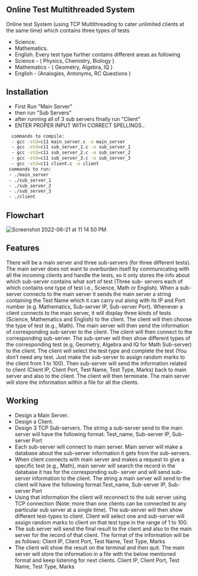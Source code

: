 
##  Online Test Multithreaded System
Online test System (using TCP Multithreading to cater unlimited clients at the same time) which contains three types of tests

- Science.
- Mathematics. 
-  English.
Every test type further contains different areas as following
- Science - ( Physics, Chemistry, Biology )
- Mathematics - ( Geometry, Algebra, IQ )
- English - (Analogies, Antonyms, RC Questions )

## Installation

- First Run "Main Server"
- then run "Sub Servers"
- after running all of 3 sub servers finally run "Client"
- ENTER PROPER INPUT WITH CORRECT SPELLINGS..

```bash
  commands to compile:
  - gcc -std=c11 main_server.c -o main_server
  - gcc -std=c11 sub_server_1.c -o sub_server_1
  - gcc -std=c11 sub_server_2.c -o sub_server_2
  - gcc -std=c11 sub_server_3.c -o sub_server_3
  - gcc -std=c11 client.c -o client
 commands to run:
 - ./main_server
 - ./sub_server_1
 - ./sub_server_2
 - ./sub_server_3
 - ./client
```
    
## Flowchart

![Screenshot 2022-06-21 at 11 14 50 PM](https://user-images.githubusercontent.com/60481406/174865022-f867f933-1e8d-492e-9173-c8abca852e67.png)
## Features
There will be a main server and three sub-servers (for three different tests). The main server does not want to overburden itself by communicating with all the incoming clients and handle the tests, so it only stores the info about which sub-server contains what sort of test (Three sub- servers each of which contains one type of test i.e., Science, Math or English). When a sub-server connects to the main server it sends the main server a string containing the Test Name which it can carry out along with its IP and Port number (e.g. Mathematics, Sub-server IP, Sub-server Port). Whenever a client connects to the main server, it will display three kinds of tests (Science, Mathematics and English) to the client. The client will then choose the type of test (e.g., Math). The main server will then send the information of corresponding sub-server to the client. The client will then connect to the corresponding sub-server. The sub-server will then show different types of the corresponding test (e.g, Geometry, Algebra and IQ for Math Sub-server) to the client. The client will select the test type and complete the test (You don’t need any test. Just make the sub-server to assign random marks to the client from 1 to 100). Then sub-server will send the information related to client (Client IP, Client Port, Test Name, Test Type, Marks) back to main server and also to the client. The client will then terminate. The main server will store the information within a file for all the clients.

## Working
- Design a Main Server.
-  Design a Client.
-  Design 3 TCP Sub-servers.
The string a sub-server send to the main server will have the following format: Test_name, Sub-server IP, Sub-server Port
- Each sub-server will connect to main server. Main server will make a database about the sub-server information it gets from the sub-servers.
- When client connects with main server and makes a request to give a specific test (e.g., Math), main server will search the record in the database it has for the corresponding sub- server and will send sub-server information to the client. The string a main server will send to the client will have the following format:Test_name, Sub-server IP, Sub-server Port
- Using that information the client will reconnect to the sub server using TCP connection (Note: more than one clients can be connected to any particular sub server at a single time). The sub-server will then show different test-types to client. Client will select one and sub-server will assign random marks to client on that test type in the range of 1 to 100.
- The sub server will send the final result to the client and also to the main server for the record of that client. The format of the information will be as follows:
Client IP, Client Port, Test Name, Test Type, Marks
- The client will show the result on the terminal and then quit. The main server will store the information in a file with the below mentioned format and keep listening for next clients.
Client IP, Client Port, Test Name, Test Type, Marks
